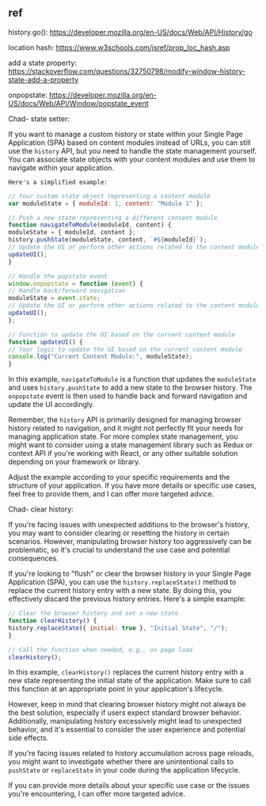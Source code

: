 ## ref

history.go():
https://developer.mozilla.org/en-US/docs/Web/API/History/go

location hash:
https://www.w3schools.com/jsref/prop_loc_hash.asp

add a state property:
https://stackoverflow.com/questions/32750798/modify-window-history-state-add-a-property

onpopstate:
https://developer.mozilla.org/en-US/docs/Web/API/Window/popstate_event

Chad- state setter:

If you want to manage a custom history or state within your Single Page Application (SPA) based on content modules instead of URLs, you can still use the `history` API, but you need to handle the state management yourself. You can associate state objects with your content modules and use them to navigate within your application.

    Here's a simplified example:

```javascript
// Your custom state object representing a content module
var moduleState = { moduleId: 1, content: "Module 1" };

// Push a new state representing a different content module
function navigateToModule(moduleId, content) {
moduleState = { moduleId, content };
history.pushState(moduleState, content, `#${moduleId}`);
// Update the UI or perform other actions related to the content module change
updateUI();
}

// Handle the popstate event
window.onpopstate = function (event) {
// Handle back/forward navigation
moduleState = event.state;
// Update the UI or perform other actions related to the content module change
updateUI();
};

// Function to update the UI based on the current content module
function updateUI() {
// Your logic to update the UI based on the current content module
console.log("Current Content Module:", moduleState);
}
```
    

In this example, `navigateToModule` is a function that updates the `moduleState` and uses `history.pushState` to add a new state to the browser history. The `onpopstate` event is then used to handle back and forward navigation and update the UI accordingly.

Remember, the `history` API is primarily designed for managing browser history related to navigation, and it might not perfectly fit your needs for managing application state. For more complex state management, you might want to consider using a state management library such as Redux or context API if you're working with React, or any other suitable solution depending on your framework or library.

Adjust the example according to your specific requirements and the structure of your application. If you have more details or specific use cases, feel free to provide them, and I can offer more targeted advice.


Chad- clear history:

If you're facing issues with unexpected additions to the browser's history, you may want to consider clearing or resetting the history in certain scenarios. However, manipulating browser history too aggressively can be problematic, so it's crucial to understand the use case and potential consequences.

If you're looking to "flush" or clear the browser history in your Single Page Application (SPA), you can use the `history.replaceState()` method to replace the current history entry with a new state. By doing this, you effectively discard the previous history entries. Here's a simple example:

```javascript
// Clear the browser history and set a new state
function clearHistory() {
history.replaceState({ initial: true }, "Initial State", "/");
}

// Call the function when needed, e.g., on page load
clearHistory();
```

In this example, `clearHistory()` replaces the current history entry with a new state representing the initial state of the application. Make sure to call this function at an appropriate point in your application's lifecycle.

However, keep in mind that clearing browser history might not always be the best solution, especially if users expect standard browser behavior. Additionally, manipulating history excessively might lead to unexpected behavior, and it's essential to consider the user experience and potential side effects.

If you're facing issues related to history accumulation across page reloads, you might want to investigate whether there are unintentional calls to `pushState` or `replaceState` in your code during the application lifecycle.

If you can provide more details about your specific use case or the issues you're encountering, I can offer more targeted advice.